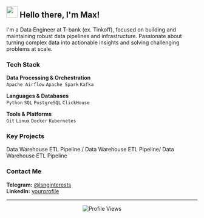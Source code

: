 ## <img src="https://camo.githubusercontent.com/d552948e7884c41fde2d32b9221d79f0df2076c7d824aaab954ca93f53d95884/68747470733a2f2f6d656469612e67697068792e636f6d2f6d656469612f6876524a434c467a6361737252346961377a2f67697068792e676966" width="30"> Hello there, I'm Max!

I'm a Data Engineer at T-bank (ex. Tinkoff), focused on building and maintaining robust data pipelines and infrastructure. Passionate about turning complex data into actionable insights and solving challenging problems at scale.

### Tech Stack

**Data Processing & Orchestration**  
`Apache Airflow` `Apache Spark` `Kafka`

**Languages & Databases**  
`Python` `SQL` `PostgreSQL` `ClickHouse`

**Tools & Platforms**  
`Git` `Linux` `Docker` `Kubernetes`

### Key Projects
Data Warehouse ETL Pipeline / Data Warehouse ETL Pipeline/ Data Warehouse ETL Pipeline

### Contact Me
**Telegram:** [@lsnginterests](https://t.me/lsnginterests)  
**LinkedIn:** [yourprofile](https://linkedin.com/in/yourprofile)  

---
<p align="center">
  <img src="https://komarev.com/ghpvc/?username=lsnginterests&color=gray" alt="Profile Views">
</p>
